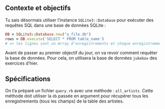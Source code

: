 ## Contexte et objectifs

Tu sais désormais utiliser l’instance `SQLite3::Database` pour exécuter
des requêtes SQL dans une base de données SQLite :

```ruby
DB = SQLite3::Database.new("a_file.db")
rows = DB.execute('SELECT * FROM table_name')
# => les lignes sont un Array d’enregistrements et chaque enregistrement est un Array de colonnes.
```

Avant de passer au premier objectif du jour, on va revoir comment
requêter la base de données. Pour cela, on utilisera la base de données
`jukebox` des exercices d’hier.

## Spécifications

On t’a préparé un fichier `query.rb` avec une méthode : `all_artists`.
Cette méthode doit utiliser la `db` passée en argument pour récupérer
tous les enregistrements (tous les champs) de la table des artistes.
